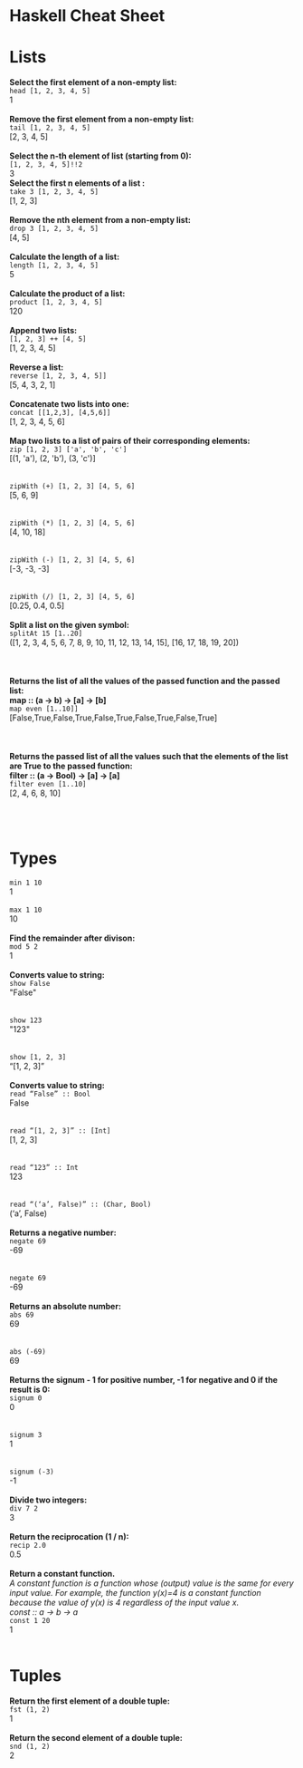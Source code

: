 # Haskell Cheat Sheet

# Lists

**Select the first element of a non-empty list:**
<br>`head [1, 2, 3, 4, 5]`
<br>1
<br>
<br>
**Remove the first element from a non-empty list:**
<br>`tail [1, 2, 3, 4, 5]`
<br>[2, 3, 4, 5]
<br>
<br>
**Select the n-th element of list (starting from 0):**
<br>`[1, 2, 3, 4, 5]!!2`
<br>3
<br>
**Select the first n elements of a list :**
<br>`take 3 [1, 2, 3, 4, 5]`
<br>[1, 2, 3]
<br>
<br>
**Remove the nth element from a non-empty list:**
<br>`drop 3 [1, 2, 3, 4, 5]`
<br>[4, 5]
<br>
<br>
**Calculate the length of a list:**
<br>`length [1, 2, 3, 4, 5]`
<br>5
<br>
<br>
**Calculate the product of a list:**
<br>`product [1, 2, 3, 4, 5]`
<br>120
<br>
<br>
**Append two lists:**
<br>`[1, 2, 3] ++ [4, 5]`
<br>[1, 2, 3, 4, 5]
<br>
<br>
**Reverse a list:**
<br>`reverse [1, 2, 3, 4, 5]]`
<br>[5, 4, 3, 2, 1]
<br>
<br>
**Concatenate two lists into one:**
<br>`concat [[1,2,3], [4,5,6]]`
<br>[1, 2, 3, 4, 5, 6]
<br>
<br>
**Map two lists to a list of pairs of their corresponding elements:**
<br>`zip [1, 2, 3] ['a', 'b', 'c']`
<br>[(1, 'a'), (2, 'b'), (3, 'c')]
<br>
<br>
<br>`zipWith (+) [1, 2, 3] [4, 5, 6]`
<br>[5, 6, 9]
<br>
<br>
<br>`zipWith (*) [1, 2, 3] [4, 5, 6]`
<br>[4, 10, 18]
<br>
<br>
<br>`zipWith (-) [1, 2, 3] [4, 5, 6]`
<br>[-3, -3, -3]
<br>
<br>
<br>`zipWith (/) [1, 2, 3] [4, 5, 6]`
<br>[0.25, 0.4, 0.5]
<br>
<br>
**Split a list on the given symbol:**
<br>`splitAt 15 [1..20]`
<br>([1, 2, 3, 4, 5, 6, 7, 8, 9, 10, 11, 12, 13, 14, 15], [16, 17, 18, 19, 20])
<br>
<br>
<br>
<br>
**Returns the list of all the values of the passed function and the passed list:**
<br>**map :: (a -> b) -> [a] -> [b]**
<br>`map even [1..10]]`
<br>[False,True,False,True,False,True,False,True,False,True]
<br>
<br>
<br>
<br>
**Returns the passed list of all the values such that the elements of the list are True to the passed function:**
<br>**filter :: (a -> Bool) -> [a] -> [a]**
<br>`filter even [1..10]`
<br>[2, 4, 6, 8, 10]
<br>
<br>
<br>
<br>
# Types

`min 1 10`
<br>1
<br>
<br>
`max 1 10`
<br>10
<br>
<br>
**Find the remainder after divison:**
<br>`mod 5 2`
<br>1
<br>
<br>
**Converts value to string:**
<br>`show False`
<br>"False"
<br>
<br>
<br>`show 123`
<br>"123"
<br>
<br>
<br>`show [1, 2, 3]`
<br>“[1, 2, 3]”
<br>
<br>
**Converts value to string:**
<br>`read “False” :: Bool`
<br>False
<br>
<br>
<br>`read “[1, 2, 3]” :: [Int]`
<br>[1, 2, 3]
<br>
<br>
<br>`read “123” :: Int`
<br>123
<br>
<br>
<br>`read “(‘a’, False)” :: (Char, Bool)`
<br>(‘a’, False)
<br>
<br>
**Returns a negative number:**
<br>`negate 69`
<br>-69
<br>
<br>
<br>`negate 69`
<br>-69
<br>
<br>
**Returns an absolute number:**
<br>`abs 69`
<br>69
<br>
<br>
<br>`abs (-69)`
<br>69
<br>
<br>
**Returns the signum - 1 for positive number, -1 for negative and 0 if the result is 0:**
<br>`signum 0`
<br>0
<br>
<br>
<br>`signum 3`
<br>1
<br>
<br>
<br>`signum (-3)`
<br>-1
<br>
<br>
**Divide two integers:**
<br>`div 7 2`
<br>3
<br>
<br>
**Return the reciprocation (1 / n):**
<br>`recip 2.0`
<br>0.5
<br>
<br>
**Return a constant function.**
<br>*A constant function is a function whose (output) value is the same for every input value. For example, the function y(x)=4 is a constant function because the value of  y(x) is 4 regardless of the input value x.<br>
const :: a -> b -> a*
<br>`const 1 20`
<br>1
<br>
<br>
# Tuples

**Return the first element of a double tuple:**
<br>`fst (1, 2)`
<br>1
<br>
<br>
**Return the second element of a double tuple:**
<br>`snd (1, 2)`
<br>2
<br>
<br>

